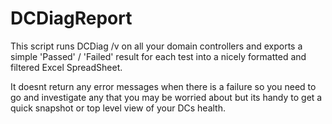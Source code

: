# DCDiagReport

This script runs DCDiag /v on all your domain controllers and exports a simple 'Passed' / 'Failed' result for each test into a nicely formatted and filtered Excel SpreadSheet.

It doesnt return any error messages when there is a failure so you need to go and investigate any that you may be worried about but its handy to get a quick snapshot or top level view of your DCs health.
